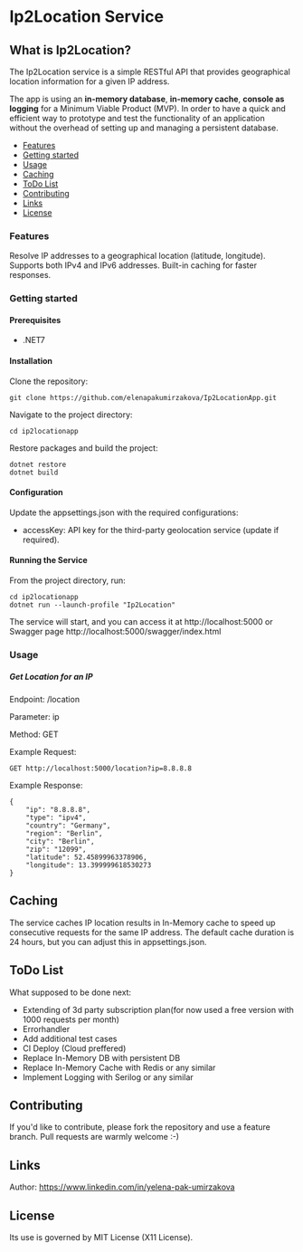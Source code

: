 ﻿# Ip2Location Service

## What is Ip2Location?

The Ip2Location service is a simple RESTful API that provides geographical location information for a given IP address.

The app is using an **in-memory database**, **in-memory cache**, **console as logging** for a Minimum Viable Product (MVP). 
In order to have a quick and efficient way to prototype and test the functionality of an application without the overhead of setting up and managing a persistent database. 

  - [Features](#Features)
  - [Getting started](#Getting-started)
  - [Usage](#Usage)
  - [Caching](#Caching)
  - [ToDo List](#ToDo-List)
  - [Contributing](#Contributing)
  - [Links](#Links)
  - [License](#License)

### Features
Resolve IP addresses to a geographical location (latitude, longitude).
Supports both IPv4 and IPv6 addresses.
Built-in caching for faster responses.

### Getting started

#### Prerequisites
  - .NET7

#### Installation
Clone the repository:
```
git clone https://github.com/elenapakumirzakova/Ip2LocationApp.git
```

Navigate to the project directory:
```
cd ip2locationapp
```

Restore packages and build the project:
```
dotnet restore
dotnet build
```

#### Configuration
Update the appsettings.json with the required configurations:

  - accessKey: API key for the third-party geolocation service (update if required).

#### Running the Service
From the project directory, run:

```
cd ip2locationapp
dotnet run --launch-profile "Ip2Location"
```
The service will start, and you can access it at http://localhost:5000 or Swagger page http://localhost:5000/swagger/index.html

### Usage
##### Get Location for an IP
Endpoint: /location

Parameter: ip

Method: GET

Example Request:
```
GET http://localhost:5000/location?ip=8.8.8.8
```

Example Response:
```
{
    "ip": "8.8.8.8",
    "type": "ipv4",
    "country": "Germany",
    "region": "Berlin",
    "city": "Berlin",
    "zip": "12099",
    "latitude": 52.45899963378906,
    "longitude": 13.399999618530273
}
```

## Caching
The service caches IP location results in In-Memory cache to speed up consecutive requests for the same IP address. The default cache duration is 24 hours, but you can adjust this in appsettings.json.

## ToDo List
What supposed to be done next:
  - Extending of 3d party subscription plan(for now used a free version with 1000 requests per month)
  - Errorhandler
  - Add additional test cases
  - CI Deploy (Cloud preffered)
  - Replace In-Memory DB with persistent DB
  - Replace In-Memory Cache with Redis or any similar
  - Implement Logging with Serilog or any similar

## Contributing
If you'd like to contribute, please fork the repository and use a feature branch.
Pull requests are warmly welcome :-)

## Links
Author: https://www.linkedin.com/in/yelena-pak-umirzakova

## License
Its use is governed by MIT License (X11 License).
